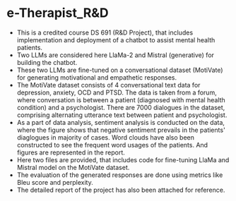 # e-Therapist_R&D
- This is a credited course DS 691 (R&D Project), that includes implementation and deployment of a chatbot to assist mental health patients.
- Two LLMs are considered here LlaMa-2 and Mistral (generative) for building the chatbot.
- These two LLMs are fine-tuned on a conversational dataset (MotiVate) for generating motivational and empathetic responses.
- The MotiVate dataset consists of 4 conversational text data for depression, anxiety, OCD and PTSD. The data is taken from a forum, where conversation is between a patient (diagnosed with mental health condition) and a psychologist. There are 7000 dialogues in the dataset, comprising alternating utterance text between patient and psychologist.
- As a part of data analysis, sentiment analysis is conducted on the data, where the figure shows that negative sentiment prevails in the patients' diaglogues in majority of cases. Word clouds have also been constructed to see the frequent word usages of the patients. And figures are represented in the report.
- Here two files are provided, that includes code for fine-tuning LlaMa and Mistral model on the MotiVate dataset.
- The evaluation of the generated responses are done using metrics like Bleu score and perplexity.
- The detailed report of the project has also been attached for reference.
